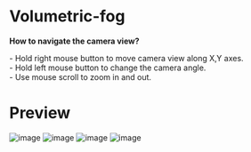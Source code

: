 # Volumetric-fog
<p><b>How to navigate the camera view?</b></p>
- Hold right mouse button to move camera view along X,Y axes.<br>
- Hold left mouse button to change the camera angle.<br>
- Use mouse scroll to zoom in and out.<br>

# Preview
![image](https://user-images.githubusercontent.com/79849139/134501337-097f3736-7eee-476e-af46-a02253f8beb2.png)
![image](https://user-images.githubusercontent.com/79849139/134503088-bf430138-7148-49f5-972b-725fbeec98d5.png)
![image](https://user-images.githubusercontent.com/79849139/134503261-2929687c-5d38-42c5-b497-8dda8b747bc5.png)
![image](https://user-images.githubusercontent.com/79849139/134502947-fad1fbb6-ce10-4d50-80f4-b7bb9ab09a95.png)
